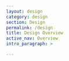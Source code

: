 ```yaml
---
layout: design
category: design
section: Design
permalink: /design
title: Design Overview
active_nav: Overview
intro_paragraph: >

---
```

